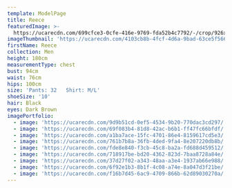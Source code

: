 ```yaml
---
template: ModelPage
title: Reece
featuredImage: >-
  https://ucarecdn.com/699cfce3-0cfe-416e-9769-fda52b4c7792/-/crop/926x789/0,86/-/preview/
imageThumbnail: 'https://ucarecdn.com/4103cb8b-4fcf-4d6a-9bad-63ce5f566789/'
firstName: Reece
collection: Men
height: 180cm
measurementType: chest
bust: 94cm
waist: 76cm
hips: 100cm
size: 'Pants: 32   Shirt: M/L'
shoeSize: '10'
hair: Black
eyes: Dark Brown
imagePortfolio:
  - image: 'https://ucarecdn.com/9d9b51cd-0ef5-4534-9b20-770dac3cd297/'
  - image: 'https://ucarecdn.com/69f083b4-81d8-42ac-b6b1-ff47fc66bfdf/'
  - image: 'https://ucarecdn.com/a1ba7ace-15fc-4701-86e4-8159617cd5e3/'
  - image: 'https://ucarecdn.com/761b7b8a-36fb-4ded-9fa4-8e207220db8b/'
  - image: 'https://ucarecdn.com/fde8e840-f3cb-45c8-ba2a-fd688d459512/'
  - image: 'https://ucarecdn.com/718917be-bd20-4362-823d-7baa8728a84e/'
  - image: 'https://ucarecdn.com/37d27f02-a343-48aa-a3e4-1937ab66e988/'
  - image: 'https://ucarecdn.com/6f92e1b3-8b1f-4c08-a74e-8a047d3f21be/'
  - image: 'https://ucarecdn.com/f16b7d45-6ac9-4709-866b-62d89030270a/'
---
```


